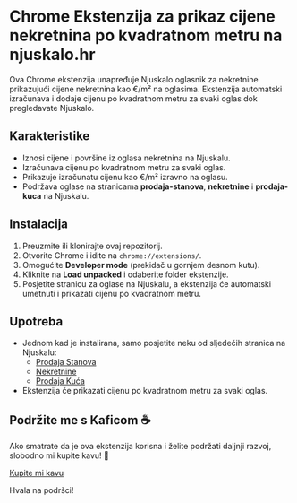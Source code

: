 # Chrome Ekstenzija za prikaz cijene nekretnina po kvadratnom metru na njuskalo.hr

Ova Chrome ekstenzija unapređuje Njuskalo oglasnik za nekretnine prikazujući cijene nekretnina kao €/m² na oglasima. Ekstenzija automatski izračunava i dodaje cijenu po kvadratnom metru za svaki oglas dok pregledavate Njuskalo.

## Karakteristike

- Iznosi cijene i površine iz oglasa nekretnina na Njuskalu.
- Izračunava cijenu po kvadratnom metru za svaki oglas.
- Prikazuje izračunatu cijenu kao €/m² izravno na oglasu.
- Podržava oglase na stranicama **prodaja-stanova**, **nekretnine** i **prodaja-kuca** na Njuskalu.

## Instalacija

1. Preuzmite ili klonirajte ovaj repozitorij.
2. Otvorite Chrome i idite na `chrome://extensions/`.
3. Omogućite **Developer mode** (prekidač u gornjem desnom kutu).
4. Kliknite na **Load unpacked** i odaberite folder ekstenzije.
5. Posjetite stranicu za oglase na Njuskalu, a ekstenzija će automatski umetnuti i prikazati cijenu po kvadratnom metru.

## Upotreba

- Jednom kad je instalirana, samo posjetite neku od sljedećih stranica na Njuskalu:
  - [Prodaja Stanova](https://www.njuskalo.hr/prodaja-stanova)
  - [Nekretnine](https://www.njuskalo.hr/nekretnine)
  - [Prodaja Kuća](https://www.njuskalo.hr/prodaja-kuca)
- Ekstenzija će prikazati cijenu po kvadratnom metru za svaki oglas.

## Podržite me s Kaficom ☕

Ako smatrate da je ova ekstenzija korisna i želite podržati daljnji razvoj, slobodno mi kupite kavu! 💖

[Kupite mi kavu](https://www.buymeacoffee.com/fimarkov)

Hvala na podršci!
